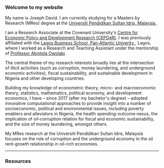### Welcome to my website

My name is Joseph David. I am currently studying for a Masters by Research (MRes) degree at the <a href ="https://fpe.upsi.edu.my/master/">Universiti Pendidikan Sultan Idris, Malaysia </a>. 

I am a Research Associate at the Covenant University's <a href ="https://cepder.covenantuniversity.edu.ng/"> Centre for Economic Policy and Development Research (CEPDeR)</a>. I was previously affiliated with the <a href="https://lbs.edu.ng" target="_blank">Lagos Business School, Pan-Atlantic Univerity </a>, Lagos, where I worked as a Research and Teaching Assistant under the mentorship of <a href ="https://www.lbs.edu.ng/faculty_profiles/akintola-owolabi/">Professor Akintola Owolabi</a>.  

The central theme of my research interests broadly lies at the intersection of illicit activities (such as corruption, money laundering, and underground economic activities), fiscal sustainability, and sustainable development in Nigeria and other developing countries. 

Building my knowledge of econometric theory, micro- and macroeconomic theory, statistics, mathematics, political economy, and development economics, I have – since 2017 (after my bachelor's degree) – adopted innovative computational approaches to provide insight into a number of socioeconomic, political and environmental issues, including poverty enablers and  alleviators in Nigeria, the health spending-outcome nexus, the implication of oil-corruption relation for fiscal and economic sustainability, and the size of money laundering, amongst others.

My MRes research at the Universiti Pendidikan Sultan Idris, Malaysia focuses on the role of corruption and the underground economy in the oil rent-growth relationship in oil-rich economies.

---

### Resources  

